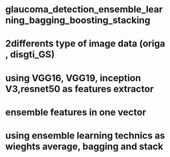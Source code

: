# glaucoma_detection_ensemble_learning_bagging_boosting_stacking
 # 2differents type of image data (origa , disgti_GS)
 # using VGG16, VGG19, inception V3,resnet50 as features extractor
 # ensemble features in one vector
 # using ensemble learning technics as wieghts average, bagging and stack
